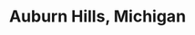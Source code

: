 ---
title: Auburn Hills, Michigan
url: /auburn-hills-michigan/
latitude: 42.7
longitude: -83.305
---